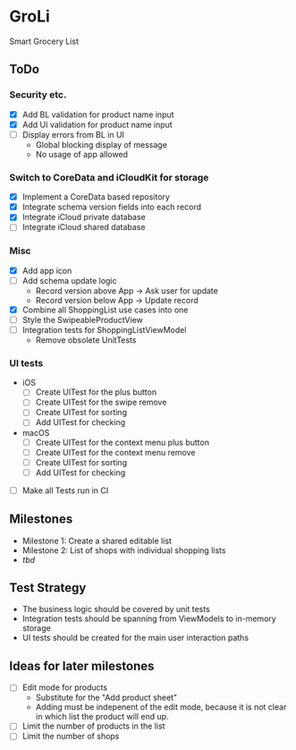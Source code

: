 # GroLi
Smart Grocery List

## ToDo
### Security etc.
- [x] Add BL validation for product name input
- [x] Add UI validation for product name input
- [ ] Display errors from BL in UI
  - Global blocking display of message 
  - No usage of app allowed

### Switch to CoreData and iCloudKit for storage
- [x] Implement a CoreData based repository
- [x] Integrate schema version fields into each record
- [x] Integrate iCloud private database
- [ ] Integrate iCloud shared database

### Misc
- [x] Add app icon
- [ ] Add schema update logic
  - Record version above App -> Ask user for update
  - Record version below App -> Update record
- [x] Combine all ShoppingList use cases into one
- [ ] Style the SwipeableProductView
- [ ] Integration tests for ShoppingListViewModel
  - Remove obsolete UnitTests

### UI tests
- iOS
  - [ ] Create UITest for the plus button
  - [ ] Create UITest for the swipe remove
  - [ ] Create UITest for sorting
  - [ ] Add UITest for checking
- macOS
  - [ ] Create UITest for the context menu plus button
  - [ ] Create UITest for the context menu remove
  - [ ] Create UITest for sorting
  - [ ] Add UITest for checking
- [ ] Make all Tests run in CI

## Milestones
- Milestone 1: Create a shared editable list 
- Milestone 2: List of shops with individual shopping lists
- _tbd_

## Test Strategy
- The business logic should be covered by unit tests
- Integration tests should be spanning from ViewModels to in-memory storage
- UI tests should be created for the main user interaction paths

## Ideas for later milestones
- [ ] Edit mode for products
  - Substitute for the "Add product sheet"
  - Adding must be indepenent of the edit mode, because it is not clear in which list the product will end up.
- [ ] Limit the number of products in the list
- [ ] Limit the number of shops
